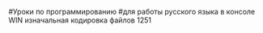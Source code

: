 #Уроки по программированию
#для работы русского языка в консоле WIN изначальная кодировка файлов 1251
